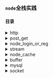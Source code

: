 ### `node`全栈实践

#### 目录

<details>
  <summary>http</summary>
  
  ##### 模块:`http`,`fs`,`url`
  ###### `http`:用于创建http服务
  ```javascript
  let server = http.createServer((req,res)=>{
      // TODO
  }).listen(8080)
  ```
  ###### `fs`:用于服务端文件操作
  ```javascript
  fs.readFile(path,(err,data)=>{
      // TODO
  })

  fs.writeFile(path);
  
  // 创建读取流
  let reads = fs.createReadStream(path);

  // 创建写入流
  let writes = fs.createWriteStream(path);

  // 用pipe连接流
  reads.pipe(writes);

  // 错误监听
  reads.on('error',(err)=>{});
  writes.on('error',(err)=>{});
  ```

  ###### `url`:url 解析
  ```javascript
  // 解析url返回一个对象
  let url = url.parse(req.url,Boolean);
  // Boolean 默认为false
  // true 返回的url对象中，query的属性为一个对象
  let url = url.parse(req.url,true);
  
  // ex
  let {pathname,query} = url.parse(req.url,true);
  ```

</details>

<details>
  <summary>post_get</summary>
  
  ##### 模块:`querystring`
  ###### `querystring`:一般用来解析post参数
  ###### `url`：解析get参数
  ```javascript
  let resArr = [];
  res.on('data',(data)=>{
      resArr.push(data);
  });

  res.on('end',()=>{
      let post = querystring.parse(resArr);
      console.log(post);
  });
  ```
  
</details>

<details>
  <summary>node_login_or_reg</summary>
  
  ##### 目前只是通过判断`pathname`来判断，客户端是请求接口还是文件，后面会用到路由；
  
</details>


<details>
  <summary>stream</summary>
  
  ##### 流操作，见`http`栏
  ##### `node` 中`request`，`response`本身也是流的一种
  
</details>


<details>
  <summary>node_cache</summary>
  
  ##### 模块:`zlib`
  
  ##### node缓存
  - 需要判断请求头有没有`if-modified-since` 没有就表示初次向服务器请求，服务器需要返回`last-modified`头信息
  - 客户端如果有`if-modified-since`头信息,就表示服务端返回过，下面需要判断服务端和客户端的文件修改日期
  - 客户端的修改时间小于服务端 服务端就需要返回新的文件 并更新`last-modified`头信息
  - 如果客户端是最新的文件 服务端直接返回`304` `Not Modified`

  ##### gzip压缩
  - 创建一个输出流，先`pipe gz` 然后`pipe`到客户端
  - 设置`content-ecoding`头信息，浏览器会自动解包

  ###### `zlib`:服务端压缩
  ```javascript
  let gz = zlib.createGzip();
  reads.pipe(gz).pipe(writes);
  ```
</details>

<details>
  <summary>buffer</summary>
  
  ##### 模块:`uuid(第三方)`
  ##### `uuid`:资源命名
  <hr>

  ##### 实现buffer的split方法

  ```javascript
  Buffer.prototype.split=Buffer.prototype.split||function (b){
    let arr=[];

    let cur=0;
    let n=0;
    while((n=this.indexOf(b, cur))!=-1){
      arr.push(this.slice(cur, n));
      cur=n+b.length;
    }

    arr.push(this.slice(cur));

    return arr;
  };

  ```
  详见buffer
  
</details>

<details>
  <summary>mysql</summary>
  
  ##### 模块：`mysql`,`crypto`
  ##### `mysql`:数据库操作
  ```javascript
  let DB_OPTIONS = {
      host: "localhost",
      port: 3306,
      user: "root",
      password: "",
      database: "demo"
  }
  // connect db
  let db = mysql.createPool(DB_OPTIONS);

  // 查询
  db.query('SELECT * FROM user_table WHERE ID=1',(err,data)=>{
      // TODO
  })
  ```
  ##### `crypto`:签名算法
  ```javascript
  const md5 = (str)=>{
    let obj = crypto.createHash('md5');
    obj.update(str);
    return obj.digest('hex');
  }

  ```
  
</details>

<details>
  <summary>socket</summary>
  
  ##### 模块：`socket.io`
  ##### `socket.io`:socket连接

  - `socket.io` 依赖于http服务，需要监听一个httpserver
  ```javascript
    // client events: 'connect' 'disconnect' 'emit' 'on'
    // server events: 'connection' 'disconnect' 'emit' 'on'

    const http = require('http');
    const sock = require('socket.io');
    const url = require('url');
    const fs = require('fs');
    const zlib = require('zlib');

    let server = http.createServer((req, res) => {
        let { pathname } = url.parse(req.url);
        let gz = zlib.createGzip();
        let rs = fs.createReadStream(`www${pathname}`);

        res.setHeader('content-encoding', 'gzip');
        rs.pipe(gz).pipe(res);
        rs.on('error', () => {
            res.writeHeader(404);
            res.write('Not Found');
            res.end();
        })

    });
    server.listen(1234);


    let wsServer = sock.listen(server);
    wsServer.on('msg', data => {
        console.log(`收到客户端的消息：${data}`);
    })
    let count = 0;
    setInterval(() => {
        count++;
        wsServer.emit('msg', '我是服务端的消息' + count);
    }, 500)
  ```
  
</details>
